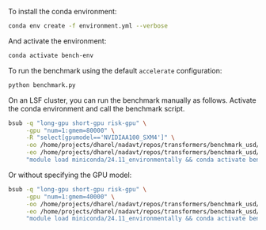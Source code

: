 To install the conda environment:
```bash
conda env create -f environment.yml --verbose
```
And activate the environment:
```bash
conda activate bench-env
```

To run the benchmark using the default `accelerate` configuration:
```bash
python benchmark.py
```

<!-- To enable offloading to CPU when running on a single node with a single GPU:
```bash
source ../.env
accelerate launch --config_file accelerate_config_single_gpu.yaml benchmark.py
``` -->

On an LSF cluster, you can run the benchmark manually as follows. Activate the conda environment and call the benchmark script.
```bash
bsub -q "long-gpu short-gpu risk-gpu" \
     -gpu "num=1:gmem=80000" \
     -R "select[gpumodel=='NVIDIAA100_SXM4']" \
     -oo /home/projects/dharel/nadavt/repos/transformers/benchmark_usd/lsf_logs/%T_%J_benchmark_out.log \
     -eo /home/projects/dharel/nadavt/repos/transformers/benchmark_usd/lsf_logs/%T_%J_benchmark_err.log \
     "module load miniconda/24.11_environmentally && conda activate bench-env && python /home/projects/dharel/nadavt/repos/transformers/benchmark_usd/benchmark.py"
```
Or without specifying the GPU model:
```bash
bsub -q "long-gpu short-gpu risk-gpu" \
     -gpu "num=1:gmem=40000" \
     -oo /home/projects/dharel/nadavt/repos/transformers/benchmark_usd/lsf_logs/%T_%J_benchmark_out.log \
     -eo /home/projects/dharel/nadavt/repos/transformers/benchmark_usd/lsf_logs/%T_%J_benchmark_err.log \
     "module load miniconda/24.11_environmentally && conda activate bench-env && python /home/projects/dharel/nadavt/repos/transformers/benchmark_usd/benchmark.py"
```